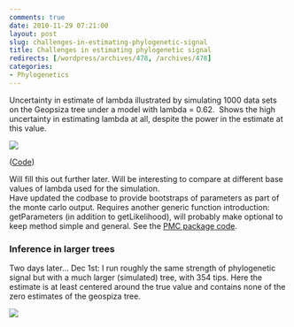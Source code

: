 ```yaml
---
comments: true
date: 2010-11-29 07:21:00
layout: post
slug: challenges-in-estimating-phylogenetic-signal
title: Challenges in estimating phylogenetic signal
redirects: [/wordpress/archives/478, /archives/478]
categories:
- Phylogenetics
---
```


Uncertainty in estimate of lambda illustrated by simulating 1000 data sets on the Geopsiza tree under a model with lambda = 0.62.  Shows the high uncertainty in estimating lambda at all, despite the power in the estimate at this value.

![]( http://farm6.staticflickr.com/5284/5219389687_265d4e8b5c_o.png )


([Code](https://github.com/cboettig/Comparative-Phylogenetics/commit/6295eb867ca011816972d0260b66db896e7c48a5#diff-0))


Will fill this out further later.  Will be interesting to compare at different base values of lambda used for the simulation.  
Have updated the codbase to provide bootstraps of parameters as part of the monte carlo output.  Requires another generic function introduction: getParameters (in addition to getLikelihood), will probably make optional to keep method simple and general.  See the [PMC package code](https://github.com/cboettig/Comparative-Phylogenetics/commit/0b3a5f6ea0a8ae955e97fbdfabaf73302c104962#diff-1).




###  Inference in larger trees 


Two days later... Dec 1st: I run roughly the same strength of phylogenetic signal but with a much larger (simulated) tree, with 354 tips.  Here the estimate is at least centered around the true value and contains none of the zero estimates of the geospiza tree.  

![]( http://farm6.staticflickr.com/5203/5225272183_99f25c7fd0_o.png )


